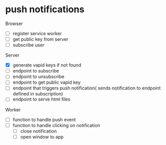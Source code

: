 # push notifications

Browser
- [ ] register service worker
- [ ] get public key from server
- [ ] subscribe user

Server
- [x] generate vapid keys if not found
- [ ] endpoint to subscribe
- [ ] endpoint to unsubscribe
- [ ] endpoint to get public vapid key
- [ ] endpoint that triggers push notification( sends notification to endpoint defined in subscription)
- [ ] endpoint to serve html files

Worker
- [ ] function to handle push event
- [ ] function to handle clicking on notification
    - [ ] close notification
    - [ ] open window to app
